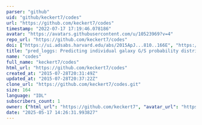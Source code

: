 ```yaml
---
parser: "github"
uid: "github/keckert7/codes"
url: "https://github.com/keckert7/codes"
timestamp: "2022-07-17 17:19:46.078186"
avatar: "https://avatars.githubusercontent.com/u/10523969?v=4"
repo_url: "https://github.com/keckert7/codes"
doi: ["https://ui.adsabs.harvard.edu/abs/2015ApJ...810..166E", "https://ui.adsabs.harvard.edu/abs/2015ApJ...810..166E", "https://ui.adsabs.harvard.edu/abs/2017ascl.soft10024E/abstract"]
title: "pred_loggs: Predicting individual galaxy G/S probability distributions"
name: "codes"
full_name: "keckert7/codes"
html_url: "https://github.com/keckert7/codes"
created_at: "2015-07-28T20:31:49Z"
updated_at: "2015-07-28T20:37:22Z"
clone_url: "https://github.com/keckert7/codes.git"
size: 164
language: "IDL"
subscribers_count: 1
owner: {"html_url": "https://github.com/keckert7", "avatar_url": "https://avatars.githubusercontent.com/u/10523969?v=4", "login": "keckert7", "type": "User"}
date: "2025-05-17 14:26:31.993827"
---
```

